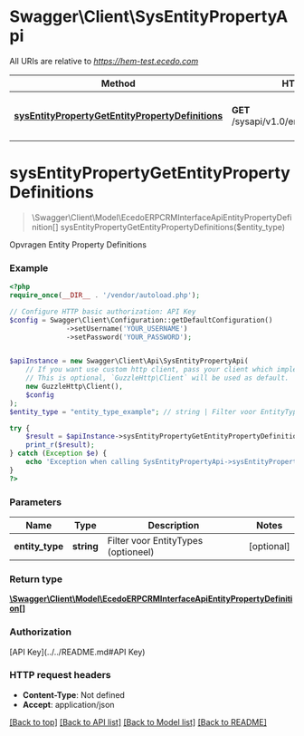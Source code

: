 # Swagger\Client\SysEntityPropertyApi

All URIs are relative to *https://hem-test.ecedo.com*

Method | HTTP request | Description
------------- | ------------- | -------------
[**sysEntityPropertyGetEntityPropertyDefinitions**](SysEntityPropertyApi.md#sysEntityPropertyGetEntityPropertyDefinitions) | **GET** /sysapi/v1.0/entitypropertydefinitions | Opvragen Entity Property Definitions


# **sysEntityPropertyGetEntityPropertyDefinitions**
> \Swagger\Client\Model\EcedoERPCRMInterfaceApiEntityPropertyDefinition[] sysEntityPropertyGetEntityPropertyDefinitions($entity_type)

Opvragen Entity Property Definitions

### Example
```php
<?php
require_once(__DIR__ . '/vendor/autoload.php');

// Configure HTTP basic authorization: API Key
$config = Swagger\Client\Configuration::getDefaultConfiguration()
              ->setUsername('YOUR_USERNAME')
              ->setPassword('YOUR_PASSWORD');


$apiInstance = new Swagger\Client\Api\SysEntityPropertyApi(
    // If you want use custom http client, pass your client which implements `GuzzleHttp\ClientInterface`.
    // This is optional, `GuzzleHttp\Client` will be used as default.
    new GuzzleHttp\Client(),
    $config
);
$entity_type = "entity_type_example"; // string | Filter voor EntityTypes (optioneel)

try {
    $result = $apiInstance->sysEntityPropertyGetEntityPropertyDefinitions($entity_type);
    print_r($result);
} catch (Exception $e) {
    echo 'Exception when calling SysEntityPropertyApi->sysEntityPropertyGetEntityPropertyDefinitions: ', $e->getMessage(), PHP_EOL;
}
?>
```

### Parameters

Name | Type | Description  | Notes
------------- | ------------- | ------------- | -------------
 **entity_type** | **string**| Filter voor EntityTypes (optioneel) | [optional]

### Return type

[**\Swagger\Client\Model\EcedoERPCRMInterfaceApiEntityPropertyDefinition[]**](../Model/EcedoERPCRMInterfaceApiEntityPropertyDefinition.md)

### Authorization

[API Key](../../README.md#API Key)

### HTTP request headers

 - **Content-Type**: Not defined
 - **Accept**: application/json

[[Back to top]](#) [[Back to API list]](../../README.md#documentation-for-api-endpoints) [[Back to Model list]](../../README.md#documentation-for-models) [[Back to README]](../../README.md)


